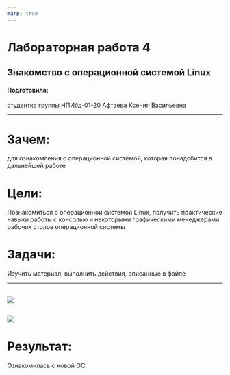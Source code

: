 ```yaml
---
marp: true
---
```


# Лабораторная работа 4
## Знакомство с операционной системой Linux
#### Подготовила:
студентка группы НПИбд-01-20 Афтаева Ксения Васильевна

---
# Зачем: 
для ознакомления с операционной системой, которая понадобится в дальнейшей работе
# Цели: 
Познакомиться с операционной системой Linux, получить практические навыки работы с консолью и некоторыми графическими менеджерами рабочих столов операционной
системы
# Задачи:
Изучить материал, выполнить действия, описанные в файле

---
![](https://sun1-87.userapi.com/impg/xrrkxV8W8xRchVX3rnEKbBOk8UryFmWpK_tZZw/6xq-UjzWD0g.jpg?size=949x118&quality=96&sign=086ad1d34ccb2d14ed7845c92003e2e9&type=album)
---
![](https://sun9-74.userapi.com/impg/S4ZvkrHAD4TGMw3j6W150aK9tARUCfpFVPT36A/chy0X6_fDf8.jpg?size=507x283&quality=96&sign=14f3805dbaa65ba3d368f14af8111745&type=album)
---
# Результат: 
Ознакомилась с новой ОС